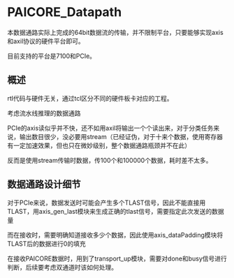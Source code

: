 # PAICORE_Datapath 

本数据通路实际上完成的64bit数据流的传输，并不限制平台，只要能够实现axis和axil协议的硬件平台即可。

目前支持的平台是7100和PCIe。


## 概述

rtl代码与硬件无关，通过tcl区分不同的硬件板卡对应的工程。

考虑流水线推理的数据通路

PCIe的axis读似乎并不快，还不如用axil将输出一个个读出来，对于分类任务来说，输出数目很少，没必要用stream（已经证伪，对于十来个数据，使用寄存器有一定加速效果，但也只在微妙级别，整个数据通路瓶颈并不在此）

反而是使用stream传输时数据，传100个和100000个数据，耗时差不太多。

## 数据通路设计细节

对于PCIe来说，数据发送时可能会产生多个TLAST信号，因此不能直接用TLAST，用axis_gen_last模块来生成正确的tlast信号，需要指定此次发送的数据量

而在接收时，需要明确知道接收多少个数据，因此使用axis_dataPadding模块将TLAST后的数据进行0的填充

在接收PAICORE数据时，用到了transport_up模块，需要对done和busy信号进行判断，后续要考虑双通道时该如何处理。